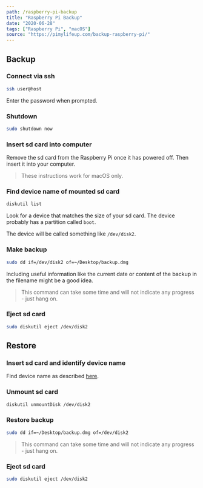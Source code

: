 ```yaml
---
path: /raspberry-pi-backup
title: "Raspberry Pi Backup"
date: "2020-06-28"
tags: ["Raspberry Pi", "macOS"]
source: "https://pimylifeup.com/backup-raspberry-pi/"
---
```


## Backup

### Connect via ssh

```bash
ssh user@host
```

Enter the password when prompted.

### Shutdown

```bash
sudo shutdown now
```

### Insert sd card into computer

Remove the sd card from the Raspberry Pi once it has powered off. Then insert it into your computer.

> These instructions work for macOS only.

### Find device name of mounted sd card

```bash
diskutil list
```

Look for a device that matches the size of your sd card. The device probably has a partition called `boot`.

The device will be called something like `/dev/disk2`.

### Make backup

```bash
sudo dd if=/dev/disk2 of=~/Desktop/backup.dmg
```

Including useful information like the current date or content of the backup in the filename might be a good idea.

> This command can take some time and will not indicate any progress - just hang on.

### Eject sd card

```bash
sudo diskutil eject /dev/disk2
```

## Restore

### Insert sd card and identify device name

Find device name as described [here](#find-device-name-of-mounted-sd-card).

### Unmount sd card

```bash
diskutil unmountDisk /dev/disk2
```

### Restore backup

```bash
sudo dd if=~/Desktop/backup.dmg of=/dev/disk2
```

> This command can take some time and will not indicate any progress - just hang on.

### Eject sd card

```bash
sudo diskutil eject /dev/disk2
```
